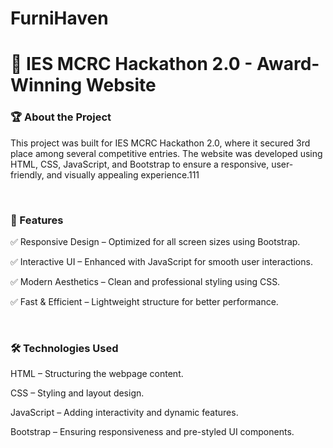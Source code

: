 # FurniHaven

<h1>🚀 IES MCRC Hackathon 2.0 - Award-Winning Website</h1>
<h3>🏆 About the Project</h3>
<p>This project was built for IES MCRC Hackathon 2.0, where it secured 3rd place among several competitive entries. The website was developed using HTML, CSS, JavaScript, and Bootstrap to ensure a responsive, user-friendly, and visually appealing experience.111</p>
<br>
<h3>🎯 Features</h3>
<p>✅ Responsive Design – Optimized for all screen sizes using Bootstrap.</p>
<p>✅ Interactive UI – Enhanced with JavaScript for smooth user interactions.</p>
<p>✅ Modern Aesthetics – Clean and professional styling using CSS.</p>
<p>✅ Fast & Efficient – Lightweight structure for better performance.</p>
<br>
<h3>🛠️ Technologies Used</h3>
<p>HTML – Structuring the webpage content.</p>
<p>CSS – Styling and layout design.</p>
<p>JavaScript – Adding interactivity and dynamic features.</p>
<p>Bootstrap – Ensuring responsiveness and pre-styled UI components.</p>
